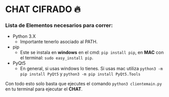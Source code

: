 # CHAT CIFRADO :fire:

### Lista de Elementos necesarios para correr:
* Python 3.X
    * Importante tenerlo asociado al PATH.
* pip
    * Este se instala en **windows** en el cmd: ```pip install pip```, en **MAC** con el terminal: ```sudo easy_install pip```.
* PyQt5
    * En general, si usas windows lo tienes. Si usas mac utiliza ```python3 -m pip install PyQt5``` y ```python3 -m pip install PyQt5.Tools```

Con todo esto solo basta que ejecutes el comando ```python3 clientemain.py``` en tu terminal para ejecutar el **CHAT**.
